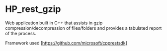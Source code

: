# HP_rest_gzip
Web application built in C++ that assists in gzip compression/decompression of files/folders and provides a tabulated report of the process.

Framework used [https://github.com/microsoft/cpprestsdk]
